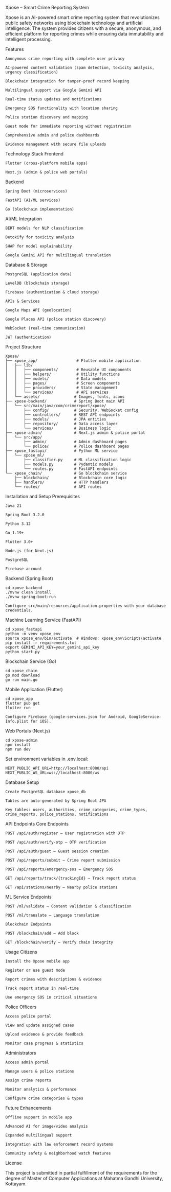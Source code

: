 Xpose – Smart Crime Reporting System

Xpose is an AI-powered smart crime reporting system that revolutionizes public safety networks using blockchain technology and artificial intelligence. The system provides citizens with a secure, anonymous, and efficient platform for reporting crimes while ensuring data immutability and intelligent processing.

Features

    Anonymous crime reporting with complete user privacy
    
    AI-powered content validation (spam detection, toxicity analysis, urgency classification)
    
    Blockchain integration for tamper-proof record keeping
    
    Multilingual support via Google Gemini API
    
    Real-time status updates and notifications
    
    Emergency SOS functionality with location sharing
    
    Police station discovery and mapping
    
    Guest mode for immediate reporting without registration
    
    Comprehensive admin and police dashboards
    
    Evidence management with secure file uploads

Technology Stack
Frontend

    Flutter (cross-platform mobile apps)
    
    Next.js (admin & police web portals)

Backend

    Spring Boot (microservices)
    
    FastAPI (AI/ML services)
    
    Go (blockchain implementation)

AI/ML Integration

    BERT models for NLP classification
    
    Detoxify for toxicity analysis
    
    SHAP for model explainability
    
    Google Gemini API for multilingual translation

Database & Storage

    PostgreSQL (application data)
    
    LevelDB (blockchain storage)
    
    Firebase (authentication & cloud storage)
    
    APIs & Services
    
    Google Maps API (geolocation)
    
    Google Places API (police station discovery)
    
    WebSocket (real-time communication)
    
    JWT (authentication)


Project Structure

    Xpose/
    ├── xpose_app/                 # Flutter mobile application
    │   ├── lib/
    │   │   ├── components/        # Reusable UI components
    │   │   ├── helpers/           # Utility functions
    │   │   ├── models/            # Data models
    │   │   ├── pages/             # Screen components
    │   │   ├── providers/         # State management
    │   │   └── services/          # API services
    │   └── assets/               # Images, fonts, icons
    ├── xpose-backend/            # Spring Boot main API
    │   └── src/main/java/com/crimereport/xpose/
    │       ├── config/           # Security, WebSocket config
    │       ├── controllers/      # REST API endpoints
    │       ├── models/           # JPA entities
    │       ├── repository/       # Data access layer
    │       └── services/         # Business logic
    ├── xpose-admin/              # Next.js admin & police portal
    │   └── src/app/
    │       ├── admin/            # Admin dashboard pages
    │       └── police/           # Police dashboard pages
    ├── xpose_fastapi/            # Python ML service
    │   └── xpose_ml/
    │       ├── classifier.py     # ML classification logic
    │       ├── models.py         # Pydantic models
    │       └── routes.py         # FastAPI endpoints
    └── xpose_chain/              # Go blockchain service
        ├── blockchain/           # Blockchain core logic
        ├── handlers/             # HTTP handlers
        └── routes/               # API routes

Installation and Setup
Prerequisites

    Java 21
    
    Spring Boot 3.2.0
    
    Python 3.12
    
    Go 1.19+
    
    Flutter 3.0+
    
    Node.js (for Next.js)
    
    PostgreSQL
    
    Firebase account

Backend (Spring Boot)

    cd xpose-backend
    ./mvnw clean install
    ./mvnw spring-boot:run

    Configure src/main/resources/application.properties with your database credentials.

Machine Learning Service (FastAPI)

    cd xpose_fastapi
    python -m venv xpose_env
    source xpose_env/bin/activate  # Windows: xpose_env\Scripts\activate
    pip install -r requirements.txt
    export GEMINI_API_KEY=your_gemini_api_key
    python start.py

Blockchain Service (Go)

    cd xpose_chain
    go mod download
    go run main.go

Mobile Application (Flutter)

    cd xpose_app
    flutter pub get
    flutter run

    Configure Firebase (google-services.json for Android, GoogleService-Info.plist for iOS).

Web Portals (Next.js)

    cd xpose-admin
    npm install
    npm run dev


Set environment variables in .env.local:

    NEXT_PUBLIC_API_URL=http://localhost:8080/api
    NEXT_PUBLIC_WS_URL=ws://localhost:8080/ws

Database Setup

    Create PostgreSQL database xpose_db
    
    Tables are auto-generated by Spring Boot JPA
    
    Key tables: users, authorities, crime_categories, crime_types, crime_reports, police_stations, notifications

API Endpoints
Core Endpoints

    POST /api/auth/register – User registration with OTP
    
    POST /api/auth/verify-otp – OTP verification
    
    POST /api/auth/guest – Guest session creation
    
    POST /api/reports/submit – Crime report submission
    
    POST /api/reports/emergency-sos – Emergency SOS
    
    GET /api/reports/track/{trackingId} – Track report status
    
    GET /api/stations/nearby – Nearby police stations

ML Service Endpoints

    POST /ml/validate – Content validation & classification
    
    POST /ml/translate – Language translation
    
    Blockchain Endpoints
    
    POST /blockchain/add – Add block
    
    GET /blockchain/verify – Verify chain integrity

Usage
Citizens

    Install the Xpose mobile app
    
    Register or use guest mode
    
    Report crimes with descriptions & evidence
    
    Track report status in real-time
    
    Use emergency SOS in critical situations

Police Officers

    Access police portal
    
    View and update assigned cases
    
    Upload evidence & provide feedback
    
    Monitor case progress & statistics

Administrators

    Access admin portal
    
    Manage users & police stations
    
    Assign crime reports
    
    Monitor analytics & performance
    
    Configure crime categories & types

Future Enhancements

    Offline support in mobile app
    
    Advanced AI for image/video analysis
    
    Expanded multilingual support
    
    Integration with law enforcement record systems
    
    Community safety & neighborhood watch features

License

This project is submitted in partial fulfillment of the requirements for the degree of Master of Computer Applications at Mahatma Gandhi University, Kottayam.
    
        
